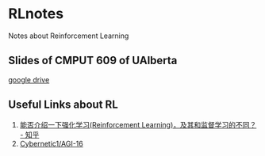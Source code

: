 # RLnotes

Notes about Reinforcement Learning

## Slides of CMPUT 609 of UAlberta

[google drive](https://drive.google.com/drive/folders/0B3w765rOKuKANmxNbXdwaE1YU1k)



## Useful Links about RL

1. [能否介绍一下强化学习(Reinforcement Learning)，及其和监督学习的不同？ - 知乎](https://www.zhihu.com/question/41775291/answer/93276779)
2. [Cybernetic1/AGI-16](https://github.com/Cybernetic1/AGI-16)

